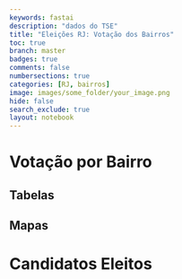 ```yaml
---
keywords: fastai
description: "dados do TSE"
title: "Eleições RJ: Votação dos Bairros"
toc: true
branch: master
badges: true
comments: false
numbersections: true
categories: [RJ, bairros]
image: images/some_folder/your_image.png
hide: false
search_exclude: true
layout: notebook
---
```


# Votação por Bairro
## Tabelas
## Mapas
# Candidatos Eleitos